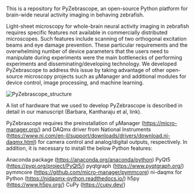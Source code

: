This is a repository for PyZebrascope, an open-source Python platform for brain-wide neural activity imaging in behaving zebrafish.

Light-sheet microscopy for whole-brain neural activity imaging in zebrafish requires specific features not available in commercially distributed microscopes. Such features include scanning of two orthogonal excitation beams and eye damage prevention. These particular requirements and the overwhelming number of device parameters that the users need to manipulate during experiments were the main bottlenecks of performing experiments and disseminating/developing technology. We developed PyZebrascope to address this issue by taking advantage of other open-source microscopy projects such as μManager and additional modules for device control, image processing, and machine learning.

![PyZebrascope_structure](https://user-images.githubusercontent.com/61713599/153410661-dba6a690-caa8-4bfd-ae97-e86001c326c8.png)

A list of hardware that we used to develop PyZebrascope is described in detail in our manuscript (Barbara, Kantharaju et al, link).

PyZebrascope requires the preinstallation of μManager (https://micro-manager.org/) and DAQmx driver from National Instruments (https://www.ni.com/en-il/support/downloads/drivers/download.ni-daqmx.html) for camera control and analog/digital outputs, respectively. In addition, it is necessary to install the below Python features:

Anaconda package (https://anaconda.org/anaconda/python)
PyQt5 (https://pypi.org/project/PyQt5/)
pyqtgraph (https://www.pyqtgraph.org/)
pymmcore (https://github.com/micro-manager/pymmcore)
ni-daqmx for Python (https://nidaqmx-python.readthedocs.io/)
h5py (https://www.h5py.org/)
CuPy (https://cupy.dev/)



